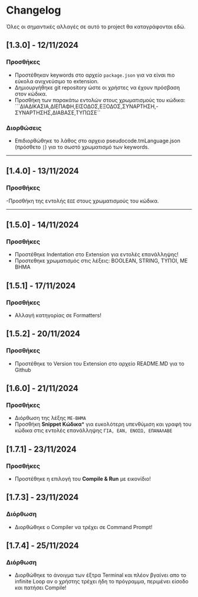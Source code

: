 # Changelog

Όλες οι σημαντικές αλλαγές σε αυτό το project θα καταγράφονται εδώ.

## [1.3.0] - 12/11/2024
### Προσθήκες
- Προστέθηκαν keywords στο αρχείο `package.json` για να είναι πιο εύκολα ανιχνεύσιμο το extension.
- Δημιουργήθηκε git repository ώστε οι χρήστες να έχουν πρόσβαση στον κώδικα.
- Προσθήκη των παρακάτω εντολών στους χρωματισμούς του κώδικα: ```ΔΙΑΔΙΚΑΣΙΑ,ΔΙΕΠΑΦΗ,ΕΙΣΟΔΟΣ,ΕΞΟΔΟΣ,ΣΥΝΑΡΤΗΣΗ,-ΣΥΝΑΡΤΗΣΗΣ,ΔΙΑΒΑΣΕ,ΤΥΠΩΣΕ``

### Διορθώσεις
- Επιδιορθώθηκε το λάθος στο αρχειο pseudocode.tmLanguage.json (πρόσθετο `|`) για το σωστό χρωματισμό των keywords.

---

## [1.4.0] - 13/11/2024
### Προσθήκες
-Προσθήκη της εντολής ```ΕΩΣ``` στους χρωματισμούς του κώδικα.

---

## [1.5.0] - 14/11/2024
### Προσθήκες
- Προστέθηκε Indentation στο Extension για εντολές επανάλληψης!
- Προστεθηκε χρωματισμός στις λέξεις: BOOLEAN, STRING, ΤΥΠΟΙ, ΜΕ ΒΗΜΑ

## [1.5.1] - 17/11/2024
### Προσθήκες
- Αλλαγή κατηγορίας σε Formatters!

## [1.5.2] - 20/11/2024
### Προσθήκες
- Προστέθηκε το Version του Extension στο αρχείο README.MD για το Github

## [1.6.0] - 21/11/2024
### Προσθήκες
- Διόρθωση της λέξης ```ΜΕ-ΒΗΜΑ```
- Προσθήκη **Snippet Κώδικα*** για ευκολότερη υπενθύμιση και γραφή του κώδικα στις εντολές επανάλληψης
```ΓΙΑ, ΕΑΝ, ΕΝΟΣΩ, ΕΠΑΝΑΛΑΒΕ``` 

## [1.7.1] - 23/11/2024
### Προσθήκες
- Προστέθηκε η επιλογή του **Compile & Run** με εικονίδιο!

## [1.7.3] - 23/11/2024
### Διόρθωση
- Διορθώθηκε ο Compiler να τρέχει σε Command Prompt!

## [1.7.4] - 25/11/2024
### Διόρθωση
- Διορθώθηκε το άνοιγμα των έξτρα Terminal και πλέον βγαίνει απο το infinite Loop αν ο χρήστης τρέχει ήδη το πρόγραμμα, περιμένει είσοδο και πατήσει Compile!
